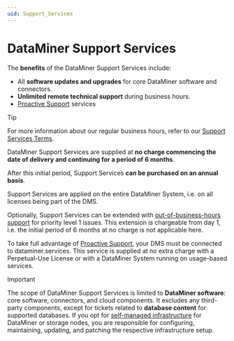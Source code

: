 ```yaml
---
uid: Support_Services
---
```


# DataMiner Support Services

The **benefits** of the DataMiner Support Services include:

- All **software updates and upgrades** for core DataMiner software and connectors.
- **Unlimited remote technical support** during business hours.
- [Proactive Support](xref:Proactive_Support) services

> [!TIP]
> For more information about our regular business hours, refer to our [Support Services Terms](xref:Support_Terms_On_Premises).

DataMiner Support Services are supplied at **no charge commencing the date of delivery and continuing for a period of 6 months**.

After this initial period, Support Services **can be purchased on an annual basis**.

Support Services are applied on the entire DataMiner System, i.e. on all licenses being part of the DMS.

Optionally, Support Services can be extended with [out-of-business-hours support](xref:Overview_Out_Of_Business_Hours_Support) for priority level 1 issues. This extension is chargeable from day 1, i.e. the initial period of 6 months at no charge is not applicable here.  

To take full advantage of [Proactive Support](xref:Proactive_Support), your DMS must be connected to dataminer.services. This service is supplied at no extra charge with a Perpetual-Use License or with a DataMiner System running on usage-based services.

> [!IMPORTANT]
> The scope of DataMiner Support Services is limited to **DataMiner software**: core software, connectors, and cloud components. It excludes any third-party components, except for tickets related to **database content** for supported databases. If you opt for [self-managed infrastructure](xref:Overview_hosting) for DataMiner or storage nodes, you are responsible for configuring, maintaining, updating, and patching the respective infrastructure setup.
